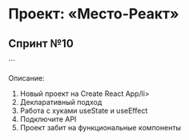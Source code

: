 <h1>Проект: «Место-Реакт»</h1>

<h2>Спринт №10</h2>
```
<p>Описание:</p>
<ol>
  <li>Новый проект на Create React App/li>
  <li>Декларативный подход</li>
  <li>Работа с хуками useState и useEffect</li>
  <li>Подключите API</li>
  <li>Проект забит на функциональные компоненты</li>
</ol>

```
